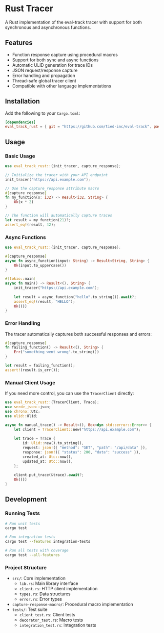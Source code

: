 # Rust Tracer

A Rust implementation of the eval-track tracer with support for both synchronous and asynchronous functions.

## Features

- Function response capture using procedural macros
- Support for both sync and async functions
- Automatic ULID generation for trace IDs
- JSON request/response capture
- Error handling and propagation
- Thread-safe global tracer client
- Compatible with other language implementations

## Installation

Add the following to your `Cargo.toml`:

```toml
[dependencies]
eval_track_rust = { git = "https://github.com/tied-inc/eval-track", package = "eval_track_rust" }
```

## Usage

### Basic Usage

```rust
use eval_track_rust::{init_tracer, capture_response};

// Initialize the tracer with your API endpoint
init_tracer("https://api.example.com");

// Use the capture_response attribute macro
#[capture_response]
fn my_function(x: i32) -> Result<i32, String> {
    Ok(x * 2)
}

// The function will automatically capture traces
let result = my_function(21)?;
assert_eq!(result, 42);
```

### Async Functions

```rust
use eval_track_rust::{init_tracer, capture_response};

#[capture_response]
async fn async_function(input: String) -> Result<String, String> {
    Ok(input.to_uppercase())
}

#[tokio::main]
async fn main() -> Result<(), String> {
    init_tracer("https://api.example.com");
    
    let result = async_function("hello".to_string()).await?;
    assert_eq!(result, "HELLO");
    Ok(())
}
```

### Error Handling

The tracer automatically captures both successful responses and errors:

```rust
#[capture_response]
fn failing_function() -> Result<(), String> {
    Err("something went wrong".to_string())
}

let result = failing_function();
assert!(result.is_err());
```

### Manual Client Usage

If you need more control, you can use the `TracerClient` directly:

```rust
use eval_track_rust::{TracerClient, Trace};
use serde_json::json;
use chrono::Utc;
use ulid::Ulid;

async fn manual_trace() -> Result<(), Box<dyn std::error::Error>> {
    let client = TracerClient::new("https://api.example.com");
    
    let trace = Trace {
        id: Ulid::new().to_string(),
        request: json!({ "method": "GET", "path": "/api/data" }),
        response: json!({ "status": 200, "data": "success" }),
        created_at: Utc::now(),
        updated_at: Utc::now(),
    };
    
    client.put_trace(&trace).await?;
    Ok(())
}
```

## Development

### Running Tests

```bash
# Run unit tests
cargo test

# Run integration tests
cargo test --features integration-tests

# Run all tests with coverage
cargo test --all-features
```

### Project Structure

- `src/`: Core implementation
  - `lib.rs`: Main library interface
  - `client.rs`: HTTP client implementation
  - `types.rs`: Data structures
  - `error.rs`: Error types
- `capture-response-macro/`: Procedural macro implementation
- `tests/`: Test suite
  - `client_test.rs`: Client tests
  - `decorator_test.rs`: Macro tests
  - `integration_test.rs`: Integration tests
